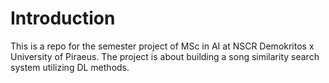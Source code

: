 # Introduction

This is a repo for the semester project of MSc in AI at NSCR Demokritos x University of Piraeus. The project is about building a song similarity search system utilizing DL methods.
